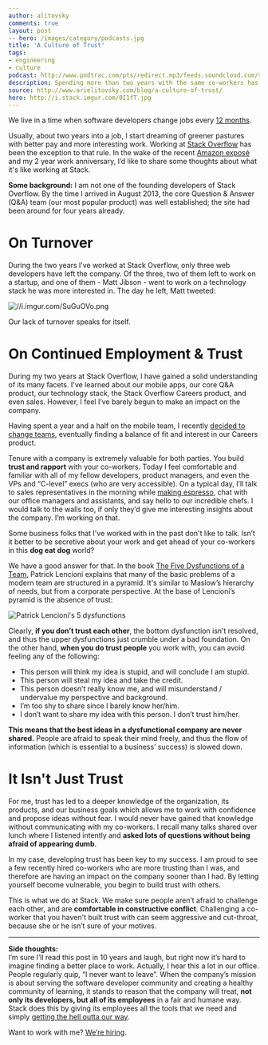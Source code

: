 ```yaml
---
author: alitovsky
comments: true
layout: post
-- hero: /images/category/podcasts.jpg
title: 'A Culture of Trust'
tags:
- engineering
- culture
podcast: http://www.podtrac.com/pts/redirect.mp3/feeds.soundcloud.com/stream/14378616-stack-exchange-stack-overflow-podcast-77.mp3
description: Spending more than two years with the same co-workers has led to deep connections, trust, and a common knowledge base and language amongst all. That’s what I call good company culture.
source: http://www.arielitovsky.com/blog/a-culture-of-trust/
hero: http://i.stack.imgur.com/0I1fT.jpg
---
```


We live in a time when software developers change jobs every [12 months](http://www.techrepublic.com/blog/career-management/tech-companies-have-highest-turnover-rate/).

Usually, about two years into a job, I start dreaming of greener pastures with better pay and more interesting work. Working at [Stack Overflow](http://stackoverflow.com/) has been the exception to that rule. In the wake of the recent [Amazon exposé](http://www.nytimes.com/2015/08/16/technology/inside-amazon-wrestling-big-ideas-in-a-bruising-workplace.html?_r=0) and my 2 year work anniversary, I’d like to share some thoughts about what it's like working at Stack.

**Some background:** I am not one of the founding developers of Stack Overflow. By the time I arrived in August 2013, the core Question & Answer (Q&A) team (our most popular product) was well established; the site had been around for four years already.

# On Turnover

During the two years I’ve worked at Stack Overflow, only three web developers have left the company. Of the three, two of them left to work on a startup, and one of them - Matt Jibson - went to work on a technology stack he was more interested in. The day he left, Matt tweeted:


![//i.imgur.com/SuGuOVo.png](//i.imgur.com/SuGuOVo.png)

Our lack of turnover speaks for itself.

# On Continued Employment & Trust

During my two years at Stack Overflow, I have gained a solid understanding of its many facets. I've learned about our mobile apps, our core Q&A product, our technology stack, the Stack Overflow Careers product, and even sales. However, I feel I’ve barely begun to make an impact on the company.

Having spent a year and a half on the mobile team, I recently [decided to change teams](blog.stackoverflow.com/2015/07/going-from-mobile-back-to-the-web/), eventually finding a balance of fit and interest in our Careers product.

Tenure with a company is extremely valuable for both parties. You build **trust and rapport** with your co-workers. Today I feel comfortable and familiar with all of my fellow developers, product managers, and even the VPs and “C-level” execs (who are very accessible). On a typical day, I’ll talk to sales representatives in the morning while [making espresso](https://instagram.com/p/6iezu_te92/?taken-by=arielitovsky), chat with our office managers and assistants, and say hello to our incredible chefs. I would talk to the walls too, if only they’d give me interesting insights about the company. I’m working on that.

Some business folks that I've worked with in the past don't like to talk. Isn’t it better to be secretive about your work and get ahead of your co-workers in this **dog eat dog** world? 

We have a good answer for that. In the book [The Five Dysfunctions of a Team](http://www.amazon.com/The-Five-Dysfunctions-Team-Leadership/dp/0787960756), Patrick Lencioni explains that many of the basic problems of a modern team are structured in a pyramid. It's similar to Maslow’s hierarchy of needs, but from a corporate perspective. At the base of Lencioni’s pyramid is the absence of trust:

![Patrick Lencioni's 5 dysfunctions](http://i.imgur.com/HqpllxV.png)

Clearly, **if you don’t trust each other**, the bottom dysfunction isn’t resolved, and thus the upper dysfunctions just crumble under a bad foundation. On the other hand, **when you do trust people** you work with, you can avoid feeling any of the following:

*   This person will think my idea is stupid, and will conclude I am stupid.
*   This person will steal my idea and take the credit.
*   This person doesn’t really know me, and will misunderstand / undervalue my perspective and background.
*   I’m too shy to share since I barely know her/him.
*   I don’t want to share my idea with this person. I don’t trust him/her.

**This means that the best ideas in a dysfunctional company are never shared.** People are afraid to speak their mind freely, and thus the flow of information (which is essential to a business’ success) is slowed down.

# It Isn't Just Trust

For me, trust has led to a deeper knowledge of the organization, its products, and our business goals which allows me to work with confidence and propose ideas without fear. I would never have gained that knowledge without communicating with my co-workers. I recall many talks shared over lunch where I listened intently and **asked lots of questions without being afraid of appearing dumb**.

In my case, developing trust has been key to my success. I am proud to see a few recently hired co-workers who are more trusting than I was, and therefore are having an impact on the company sooner than I had. By letting yourself become vulnerable, you begin to build trust with others.

This is what we do at Stack. We make sure people aren’t afraid to challenge each other, and are **comfortable in constructive conflict**. Challenging a co-worker that you haven't built trust with can seem aggressive and cut-throat, because she or he isn’t sure of your motives.

* * *

**Side thoughts:**  
I’m sure I’ll read this post in 10 years and laugh, but right now it’s hard to imagine finding a better place to work. Actually, I hear this a lot in our office. People regularly quip, “I never want to leave”. When the company’s mission is about serving the software developer community and creating a healthy community of learning, it stands to reason that the company will treat, **not only its developers, but all of its employees** in a fair and humane way. Stack does this by giving its employees all the tools that we need and simply [getting the hell outta our way](http://avc.com/2012/02/the-management-team-guest-post-from-joel-spolsky/).

Want to work with me? [We’re hiring](http://stackexchange.com/work-here).